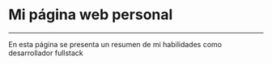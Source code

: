 # Mi página web personal
---

En esta página se presenta un resumen de mi habilidades como desarrollador fullstack
